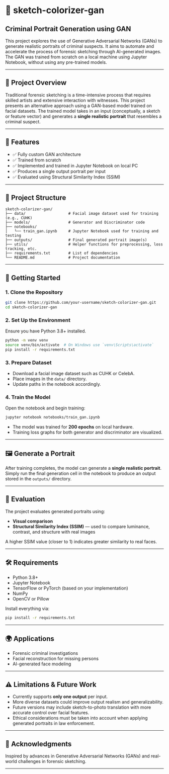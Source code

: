 # 🎨 sketch-colorizer-gan  
## Criminal Portrait Generation using GAN

This project explores the use of Generative Adversarial Networks (GANs) to generate realistic portraits of criminal suspects. It aims to automate and accelerate the process of forensic sketching through AI-generated images. The GAN was trained from scratch on a local machine using Jupyter Notebook, without using any pre-trained models.

---

## 🧠 Project Overview

Traditional forensic sketching is a time-intensive process that requires skilled artists and extensive interaction with witnesses. This project presents an alternative approach using a GAN-based model trained on facial datasets. The trained model takes in an input (conceptually, a sketch or feature vector) and generates a **single realistic portrait** that resembles a criminal suspect.

---

## 🧱 Features

- ✅ Fully custom GAN architecture
- ✅ Trained from scratch 
- ✅ Implemented and trained in Jupyter Notebook on local PC
- ✅ Produces a single output portrait per input
- ✅ Evaluated using Structural Similarity Index (SSIM)

---

## 📁 Project Structure

```
sketch-colorizer-gan/
├── data/                   # Facial image dataset used for training (e.g., CUHK)
├── models/                 # Generator and Discriminator code
├── notebooks/
│   └── train_gan.ipynb     # Jupyter Notebook used for training and testing
├── outputs/                # Final generated portrait image(s)
├── utils/                  # Helper functions for preprocessing, loss tracking, etc.
├── requirements.txt        # List of dependencies
└── README.md               # Project documentation
```

---

## 🚀 Getting Started

### 1. Clone the Repository

```bash
git clone https://github.com/your-username/sketch-colorizer-gan.git
cd sketch-colorizer-gan
```

### 2. Set Up the Environment

Ensure you have Python 3.8+ installed.

```bash
python -m venv venv
source venv/bin/activate  # On Windows use `venv\Scripts\activate`
pip install -r requirements.txt
```

### 3. Prepare Dataset

- Download a facial image dataset such as CUHK or CelebA.
- Place images in the `data/` directory.
- Update paths in the notebook accordingly.

### 4. Train the Model

Open the notebook and begin training:

```bash
jupyter notebook notebooks/train_gan.ipynb
```

- The model was trained for **200 epochs** on local hardware.
- Training loss graphs for both generator and discriminator are visualized.

---

## 🖼️ Generate a Portrait

After training completes, the model can generate a **single realistic portrait**. Simply run the final generation cell in the notebook to produce an output stored in the `outputs/` directory.

---

## 🧪 Evaluation

The project evaluates generated portraits using:

- **Visual comparison**
- **Structural Similarity Index (SSIM)** — used to compare luminance, contrast, and structure with real images

A higher SSIM value (closer to 1) indicates greater similarity to real faces.

---

## 🛠 Requirements

- Python 3.8+
- Jupyter Notebook
- TensorFlow or PyTorch (based on your implementation)
- NumPy
- OpenCV or Pillow

Install everything via:

```bash
pip install -r requirements.txt
```

---

## 🌍 Applications

- Forensic criminal investigations
- Facial reconstruction for missing persons
- AI-generated face modeling

---

## ⚠️ Limitations & Future Work

- Currently supports **only one output** per input.
- More diverse datasets could improve output realism and generalizability.
- Future versions may include sketch-to-photo translation with more accurate control over facial features.
- Ethical considerations must be taken into account when applying generated portraits in law enforcement.

---

## 🙌 Acknowledgments

Inspired by advances in Generative Adversarial Networks (GANs) and real-world challenges in forensic sketching.

---

